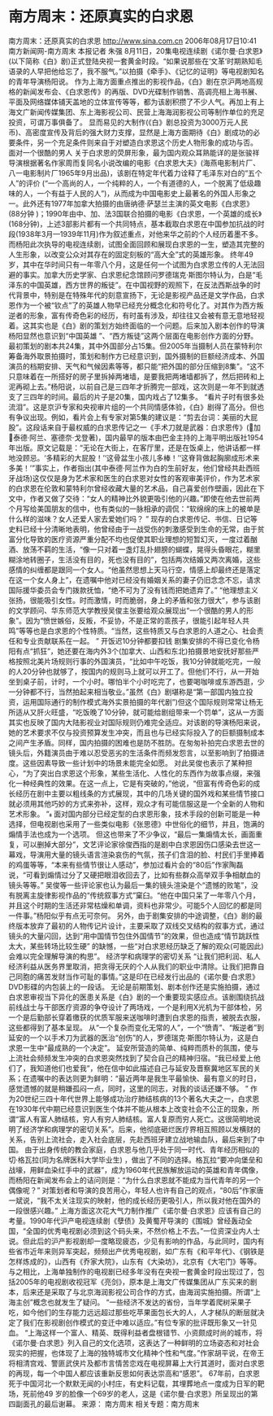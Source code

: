 # 南方周末：还原真实的白求恩

南方周末：还原真实的白求恩
http://www.sina.com.cn 2006年08月17日10:41 南方新闻网-南方周末
本报记者 朱强
8月11日，20集电视连续剧《诺尔曼·白求恩》(以下简称《白》剧)正式登陆央视一套黄金时段。“如果说那些在‘文革’时期熟知毛语录的人早把他给忘了，我不服气。”以拍摄《牵手》、《记忆的证明》等电视剧知名的青年导演杨阳说。
作为上海方面重点推出的影视作品，《白》剧在京沪两地高规格的新闻发布会、《白求恩传》的再版、DVD光碟制作销售、高调亮相上海书展、平面及网络媒体铺天盖地的立体宣传等等，都为该剧积攒了不少人气。再加上有上海文广新闻传媒集团、东上海影视公司、民营上海海润影视公司等制作单位的充足投资，可谓万事俱备了。
显而易见的大制作(《白》剧总投资为3000万元人民币)、高密度宣传及背后的强大财力支撑，显然是上海方面期待《白》剧成功的必要条件，另一个充足条件则来自于对塑造白求恩这个历史人物形象的成功与否。
面对一个很酷的男人
关于白求恩的荧屏形象，最为国内观众耳熟能详的是张骏祥导演根据著名作家周而复同名小说改编的电影《白求恩大夫》(海燕电影制片厂、八一电影制片厂1965年9月出品)，该剧在特定年代着力诠释了毛泽东对白的“五个人”的评价 (“一个高尚的人，一个纯粹的人，一个有道德的人，一个脱离了低级趣味的人，一个有益于人民的人”)，从而成为中国电影史上最著名的外国人形象之一。此外还有1977年加拿大拍摄的由唐纳德·萨瑟兰主演的英文电影《白求恩》(88分钟 )；1990年由中、加、法3国联合拍摄的电影《白求恩，一个英雄的成长》(168分钟)，上述3部影片都有一个共同特点，基本截取白求恩在中国参加抗战的时段(1938年3月—1939年11月)作为叙述重点，对他来华之前的个人经历着墨不多。而杨阳此次执导的电视连续剧，试图全面回顾和展现白求恩的一生，塑造其完整的人生形象，以改变公众对其存在的固定刻板的“高大全”式的英雄形象。
终年49岁，其中在华时间只有一年零八个月，这是任何一个试图为白求恩立传的人无法回避的事实。加拿大历史学家、白求恩纪念馆顾问罗德瑞克·斯图尔特认为，白是“毛泽东的中国英雄，西方世界的叛徒”。在中国视野的观照下，在反法西斯战争的时代背景中，特别是在特殊年代的刻意宣扬下，无论是影视产品还是文学作品，白求恩作为一个被“钦点”了的英雄人物早已经充分概念化和符号化了。对其作为西方叛逆者的形象，富有传奇色彩的经历，有时虽有涉及，却往往又会被有意无意地轻视着。这其实也是《白》剧的策划方始终面临的一个问题。后来加入剧本创作的导演杨阳显然也意识到“中国英雄 ”、“西方叛徒”这两个层面在电影创作方面的分野。最初策划的剧本共24集，其中外国部分占15集。但2005年当摄制人员在蒙特利尔筹备海外取景拍摄时，策划和制作方已经意识到，国外摄制的巨额经济成本、外国演员的档期安排、天气和气候因素等等，都只能“把外国的部分压缩到8集”。“这不只意味着在一所搭好的房子里拆掉两堵墙，是要我把两堵墙都拆了，然后把砖和上泥再砌上去。”杨阳说，以前自己是三四年才折腾完一部戏，这次则是一年不到就透支了三四年的时间。最后的片子是20集，国内戏占了12集多。
“看片子时有很多处流泪”。这是京沪专家和央视审片组的一个共同情感体验，《白》剧得了高分。但也有争议出现。例如，看片会上有专家对第5集的建议是：“剪去台词：美丽的大屁股”。这段话来自于最权威的白求恩传记之一《手术刀就是武器：白求恩传》(加泰德·阿兰、塞德奈·戈登著)，国内最早的版本由巴金主持的上海平明出版社1954年出版。原文记载是：“无论在大街上，在客厅里，还是在饭桌上，他讲话都一样地没顾忌。‘多精彩的大屁股！’‘这骨盆生小孩儿多棒！’‘这脊背做起胸廓成形术来多美！’”事实上，作者指出(其中泰德·阿兰作为白的生前好友，他们曾经共赴西班牙战场)这仅仅是身为艺术家和医生的白求恩对女性的客观审美评价，作为艺术家的白求恩在伦敦和蒙特利尔曾经收藏大量的艺术品，自己喜爱创作壁画，因此在下文中，作者又做了交待：“女人的精神比外貌更吸引他的兴趣。”即使在他去世前两个月写给美国朋友的信中，也有类似的一脉相承的调侃：“软绵绵的床上的被单是什么样的滋味？女人还爱人家去爱她们吗？ ”
现存的白求恩传记、书信、日记等史料已经十分清晰地表明，他曾经由于一战受伤的刺激感受到生命的无常，由于贫富分化导致的医疗资源严重分配不均也促使其职业理想的短暂幻灭，一度过着酗酒、放荡不羁的生活，“像一只对着一盏灯乱扑翅膀的蝴蝶，晃得头昏眼花，糊里糊涂地转圈子，生活没有目的，死也没有目的”，包括两次结婚又两次离婚，这些感情的纠缠都是跟同一个女人。“他虽然思想上天马行空，情感上却最终还是落定在这一个女人身上”，在遗嘱中他对已经没有婚姻关系的妻子仍旧念念不忘，请求国际援华委员会专门拨款抚恤，“绝不可为了没有钱而把她遗弃了。”
“他理想主义张扬，很能吸引女性。时而激情，时而脆弱，身上的矛盾和张力很大”，参与该剧的文学顾问、华东师范大学教授吴俊主张要给观众展现出“一个很酷的男人的形象”。因为“愤世嫉俗，反叛，不妥协，不是正常的乖孩子，很能引起年轻人共鸣”等等也是白求恩的个性特质。“当然，这些特质又与白求恩的人道之心、社会责任和专业贡献联系在一起。 ”
开饭迟10分钟都要扣钱
剧集安排的不得已变化令杨阳有点“抓狂”，她还要在海内外3个(加拿大、山西和东北)拍摄景地安抚好那些严格按照北美片场规则行事的外国演员，“比如中午吃饭，我10分钟就能吃完，一般的人20分钟也就够了，按国内的规则马上就可以开工了。但他们不行，从一开始坐到桌子前，计时，一个小时。哪怕半个小时吃完了，也要喝咖啡或东游西逛，少一分钟都不行，当然拍起来相当敬业。”虽然《白》剧堪称是“第一部国内独立投资，运用国际通行的制作模式海外实景拍摄的年代剧”)但这个国际规则常常让杨无所适从又肝火旺盛，“吃饭晚了10分钟，就可能给剧组带来一个罚单”，这从一方面其实也反映了国内大陆影视业对国际规则仍难完全适应。对该剧的导演杨阳来说，她的艺术要求不仅与投资预算发生冲突，而且也与已经实际投入了的巨额摄制成本之间产生矛盾。同样，国内拍摄的困难也是防不胜防。在匆匆补拍完白求恩去世的镜头后，外籍演员由于难以忍受恶劣的生活条件而频发怨言，以至影响到了拍摄进度。这些因素导致一些计划中的场景未能完全如愿。
对此吴俊也表示了某种担心，“为了突出白求恩这个形象，某些生活化、人性化的东西作为故事点缀，来强化一种经典性的效果。在这一点上，它是有突破的，”他说，“但富有传奇色彩的成长经历在剧中主要以粗线条的方式展现，其中的几场关键的国外戏和某些情节接口就必须用其他巧妙的方式来弥补，这样，观众才有可能信服这是一个全新的人物和艺术形象。 ”
面对国内部分已经定型的白求恩形象，技术手段的创新可能是一种选择，但电视剧也采用了一些类似电影《张思德》中世俗化的细节，并且，饱满的煽情手法也成为一个选项。
但这也带来了不少争议，“最后一集煽情太长，画面重复，可以删掉大部分”，文艺评论家徐俊西指的是剧中白求恩因伤口感染去世这一幕戏，导演用大量的镜头语言渲染哀伤的气氛，孩子们含泪的脸、村民们手里捧着的鸡蛋等等，“本来有些情节很让人感动”，参加过看片会的“80后”作家陶磊说，“可看到煽情过分了又硬把眼泪收回去了，比如有些群众高举双手争相献血的镜头等等。”
吴俊等一些评论家也认为最后一集的镜头渲染是个“遗憾的败笔”，没有脱离主旋律影视作品的“传统叙事方式”窠臼。“他在中国只呆了一年零八个月，并且这个时期的生活还非常枯燥和单调，资料也非常少。可能5个人回忆的都是同一件事。”杨阳似乎有点无可奈何。
另外，由于剧集安排的中途调整，《白》剧的最终版本放弃了最初的人物传记片设计，主要采取了双线交叉结构的叙事方式，通过镜头的大量闪回，达到“用中国情节包住外国情节”的效果，但也造成“情节跳跃性太大，某些转场比较生硬” 的缺憾，一些“对白求恩经历缺乏了解的观众(可能因此)会难以完全理解导演的构思”。
经济学和病理学的密切关系
“让我们把利润、私人经济利益从医务界里取消，把贪得无厌的个人从我们的职业中清除。让我们把靠自己同胞的痛苦发财当作可耻的事情。”这是印在已经发行出品的《诺尔曼·白求恩》DVD影碟的内包装上的一段话。
无论是前期策划、剧本创作还是实施拍摄，通过白求恩审视当下异化的医患关系是《白》剧的一个重要现实感应点。该剧围绕抗战前线战士与干部医疗资源的争夺设计了两场戏，一个是利用X光机为干部体检，另一个是后勤部长穿着缴获的优质军服来送咖啡时遭到白求恩的指责，被脱去衣服，这些都得到了基本呈现。
从“一个复杂而变化无常的人”，一个“愤青”、“叛逆者”到延安的一个以手术刀为武器的医治“创伤”的人，罗德瑞克·斯图尔特认为，这是白求恩一生中“最成熟的一个决定”。
延安所营造的简单、纯粹而质朴的氛围，使与上流社会频频发生冲突的白求恩突然找到了契合自己的精神归宿。“我已经爱上他们了，我知道他们也爱我”，他在信中如此描述自己与延安及晋察冀地区军民的关系；在遗嘱中的表达则更为鲜明：“最近两年是我生平最愉快、最有意义的时日，感觉遗憾的就是稍嫌孤闷一点，同时，这里的同志，对我的谈话还嫌不够。 ”
作为20世纪三四十年代世界上能够成功治疗肺结核病的13个著名大夫之一，白求恩在1930年代中期已经意识到医生个体并不能从根本上改变社会不公正的现象，所谓“富人有富人肺结核，穷人有穷人肺结核。富人复原而穷人死亡。这很简明地说明了经济学和病理学的密切关系”。后来，他彻底砸烂医疗界相互照顾以发横财的关系，告别上流社会，走入社会底层，先赴西班牙建立战地输血队，最后来到了中国。
由于出身传统的教会家庭，白求恩与他几乎处于同一时代、青年经历相似的切·格瓦拉(同为名牌医科大学毕业生) ，做出了不同的选择。格瓦拉“要冲向堡垒和战壕，用鲜血染红手中的武器”，成为1960年代民族解放运动的英雄和青年偶像，而杨阳在新闻发布会上的诘问则是：“为什么白求恩就不能成为当代青年的另一个偶像呢？”
对策划者和导演的良苦用心，年轻人也许有自己的观点，“80后”作家唐一斌说，“我不太关注现实的映射，他的成长经历更吸引人，所以我对他在国外的一段很感兴趣。”
上海方面这次花大气力制作推广《诺尔曼·白求恩》应该有自己的考量。1990年代沪产电视连续剧《孽债》及黄蜀芹导演的《围城》曾经轰动全国，“全国的优秀电视剧必须到这个码头来，不然价格上不去。”一位资深业内人士说。但此后的沪产影视剧却一度略现疲态，少见有影响的作品，与此同时，国内有些省市近年来则异军突起，频频出产优秀电视剧，如广东有《和平年代》、《钢铁是怎样炼成的》，山西有《乔家大院》，山东有《大染坊》，北京有《大宅门》等等。与之相比，上海单独制作的电视剧已经多年没有在央视一套黄金时段出现过了，包括2005年的电视剧收视冠军《亮剑》，原本是上海文广传媒集团从广东买来的剧本，后来还是采取了与北京海润影视公司合作的方式，由海润实施拍摄。所谓“上海主创”概念也就发生了疑问。
“一些经济不发达的省份，当年学着爬树采果子吃，如今他们的生存能力远远超过那些吃苹果面包长大的人，人才梯队的断层就决定了我们在影视剧创作模式的变迁中难以适应。”有位专家的批评既形象又一针见血。
“上海这样一个富人、精英、既得利益者盘根错节、小资颇成时尚的城市，将《诺尔曼·白求恩》列入自己的文化选项，这表达了一种鲜明的立场姿态和对社会现实的把握，也体现了上海的独特城市文化精神个性和气度。”作家胡平说，在帝王将相清宫戏、警匪武侠片及都市言情苦恋戏在电视屏幕上大行其道时，面对白求恩的再现，每一个中国人都应该重新反思如何表达崇高和“感恩”。
67年前，白求恩死于中国河北一个默默无闻的小村庄，有史料记载，其埋葬地点一度成为日军的靶场，死前他49 岁的脸像一个69岁的老人，这是《诺尔曼·白求恩》所呈现出的第四副面孔的最后谢幕。 来源：
南方周末
相关专题：南方周末 

